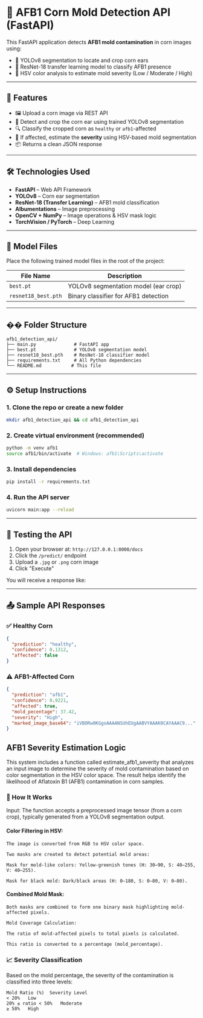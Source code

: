 # 🌽 AFB1 Corn Mold Detection API (FastAPI)

This FastAPI application detects **AFB1 mold contamination** in corn images using:

- 🧠 YOLOv8 segmentation to locate and crop corn ears
- 🧬 ResNet-18 transfer learning model to classify AFB1 presence
- 🎨 HSV color analysis to estimate mold severity (Low / Moderate / High)

---

## 🚀 Features

- 🖼 Upload a corn image via REST API
- 🧠 Detect and crop the corn ear using trained YOLOv8 segmentation
- 🔍 Classify the cropped corn as `healthy` or `afb1`-affected
- 🎯 If affected, estimate the **severity** using HSV-based mold segmentation
- 📦 Returns a clean JSON response

---

## 🛠️ Technologies Used

- **FastAPI** – Web API Framework
- **YOLOv8** – Corn ear segmentation
- **ResNet-18 (Transfer Learning)** – AFB1 mold classification
- **Albumentations** – Image preprocessing
- **OpenCV + NumPy** – Image operations & HSV mask logic
- **TorchVision / PyTorch** – Deep Learning

---

## 🧬 Model Files

Place the following trained model files in the root of the project:

| File Name            | Description                          |
|----------------------|--------------------------------------|
| `best.pt`            | YOLOv8 segmentation model (ear crop) |
| `resnet18_best.pth`  | Binary classifier for AFB1 detection |

---

## �� Folder Structure

```
afb1_detection_api/
├── main.py              # FastAPI app
├── best.pt              # YOLOv8 segmentation model
├── resnet18_best.pth    # ResNet-18 classifier model
├── requirements.txt     # All Python dependencies
└── README.md           # This file
```

---

## ⚙️ Setup Instructions

### 1. Clone the repo or create a new folder

```bash
mkdir afb1_detection_api && cd afb1_detection_api
```

### 2. Create virtual environment (recommended)

```bash
python -m venv afb1
source afb1/bin/activate  # Windows: afb1\Scripts\activate
```

### 3. Install dependencies

```bash
pip install -r requirements.txt
```

### 4. Run the API server

```bash
uvicorn main:app --reload
```

---

## 🧪 Testing the API

1. Open your browser at: `http://127.0.0.1:8000/docs`
2. Click the `/predict/` endpoint
3. Upload a `.jpg` or `.png` corn image
4. Click "Execute"

You will receive a response like:

---

## 📤 Sample API Responses

### ✅ Healthy Corn

```json
{
  "prediction": "healthy",
  "confidence": 0.1312,
  "affected": false
}
```

### ⚠️ AFB1-Affected Corn

```json
{
  "prediction": "afb1",
  "confidence": 0.9221,
  "affected": true,
  "mold_pecentage": 37.42,
  "severity": "High",
  "marked_image_base64": "iVBORw0KGgoAAAANSUhEUgAABVYAAAK0CAYAAAC9..."  // shortened for clarity
}
```

## AFB1 Severity Estimation Logic
This system includes a function called estimate_afb1_severity that analyzes an input image to determine the severity of mold contamination based on color segmentation in the HSV color space. The result helps identify the likelihood of Aflatoxin B1 (AFB1) contamination in corn samples.

### 🎯 How It Works
Input: The function accepts a preprocessed image tensor (from a corn crop), typically generated from a YOLOv8 segmentation output.

#### Color Filtering in HSV:

    The image is converted from RGB to HSV color space.

    Two masks are created to detect potential mold areas:

    Mask for mold-like colors: Yellow-greenish tones (H: 30–90, S: 40–255, V: 40–255).

    Mask for black mold: Dark/black areas (H: 0–180, S: 0–80, V: 0–80).

#### Combined Mold Mask:

    Both masks are combined to form one binary mask highlighting mold-affected pixels.

    Mold Coverage Calculation:

    The ratio of mold-affected pixels to total pixels is calculated.

    This ratio is converted to a percentage (mold_percentage).

### 📈 Severity Classification
Based on the mold percentage, the severity of the contamination is classified into three levels:

    Mold Ratio (%)	Severity Level
    < 20%	Low
    20% ≤ ratio < 50%	Moderate
    ≥ 50%	High